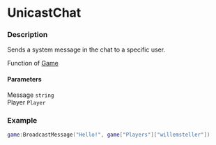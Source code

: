 # UnicastChat
### Description
Sends a system message in the chat to a specific user.

Function of [Game](/classes/Game/)

#### Parameters
Message `string`  
Player `Player`

### Example
```lua
game:BroadcastMessage("Hello!", game["Players"]["willemsteller"])
```
